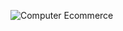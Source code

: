 ![Computer Ecommerce](https://github.com/David-Garrancho/ComputerEcommerceGroup10/assets/126564115/7cdf42c1-bd73-4de4-b896-7e88a6b2e76c)

